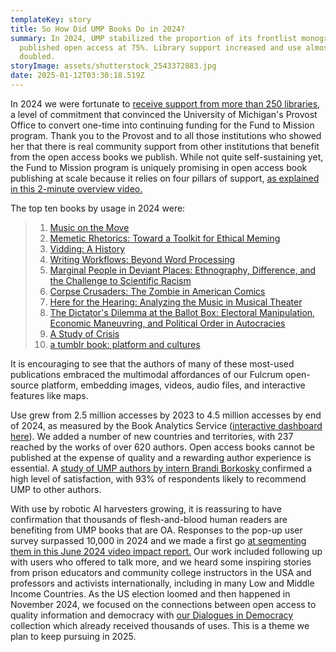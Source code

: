 ```yaml
---
templateKey: story
title: So How Did UMP Books Do in 2024?
summary: In 2024, UMP stabilized the proportion of its frontlist monographs
  published open access at 75%. Library support increased and use almost
  doubled.
storyImage: assets/shutterstock_2543372883.jpg
date: 2025-01-12T03:30:18.519Z
---
```

In 2024 we were fortunate to [receive support from more than 250 libraries](https://ebc.press.umich.edu/invest/#supporters), a level of commitment that convinced the University of Michigan's Provost Office to convert one-time into continuing funding for the Fund to Mission program. Thank you to the Provost and to all those institutions who showed her that there is real community support from other institutions that benefit from the open access books we publish. While not quite self-sustaining yet, the Fund to Mission program is uniquely promising in open access book publishing at scale because it relies on four pillars of support, [as explained in this 2-minute overview video.](https://www.mivideo.it.umich.edu/media/t/1_kd6ui3uh) 

The top ten books by usage in 2024 were:

> 1. [Music on the Move](https://www.fulcrum.org/concern/monographs/m613n040s?locale=en)
> 2. [Memetic Rhetorics: Toward a Toolkit for Ethical Meming](https://www.fulcrum.org/concern/monographs/x633f368k?locale=en)
> 3. [V](https://www.fulcrum.org/concern/monographs/hq37vq792?locale=en)[idding: A History](https://www.fulcrum.org/concern/monographs/hq37vq792?locale=en)
> 4. [Writing Workflows: Beyond Word Processing](https://www.fulcrum.org/concern/monographs/73666655r?locale=en)
> 5. [Marginal People in Deviant Places: Ethnography, Difference, and the Challenge to Scientific Racism](https://www.fulcrum.org/concern/monographs/m326m415d?locale=en)
> 6. [Corpse Crusaders: The Zombie in American Comics](https://www.fulcrum.org/concern/monographs/gx41mm584?locale=en)
> 7. [Here for the Hearing: Analyzing the Music in Musical Theater](https://www.fulcrum.org/concern/monographs/pz50gz523?locale=en)
> 8. [The Dictator's Dilemma at the Ballot Box: Electoral Manipulation, Economic Maneuvring, and Political Order in Autocracies](https://www.fulcrum.org/concern/monographs/kk91fn80x?locale=en)
> 9. [A Study of Crisis](https://www.fulcrum.org/concern/monographs/dj52w727n?locale=en)
> 10. [a tumblr book: platform and cultures](https://www.fulcrum.org/concern/monographs/x346d608w?locale=en)

It is encouraging to see that the authors of many of these most-used publications embraced the multimodal affordances of our Fulcrum open-source platform, embedding images, videos, audio files, and interactive features like maps.

Use grew from 2.5 million accesses by 2023 to 4.5 million accesses by end of 2024, as measured by the Book Analytics Service ([interactive dashboard here](https://ebc.press.umich.edu/impact)). We added a number of new countries and territories, with 237 reached by the works of over 620 authors. Open access books cannot be published at the expense of quality and a rewarding author experience is essential.  A [study of UMP authors by intern Brandi Borkosky ](https://blogs.lib.umich.edu/tiny-studies/what-do-university-press-authors-want-results-author-survey-university-michigan-press)confirmed a high level of satisfaction, with 93% of respondents likely to recommend UMP to other authors.

With use by robotic AI harvesters growing, it is reassuring to have confirmation that thousands of flesh-and-blood human readers are benefiting from UMP books that are OA. Responses to the pop-up user survey surpassed 10,000 in 2024 and we made a first go [at segmenting them in this June 2024 video impact report.](https://www.mivideo.it.umich.edu/media/t/1_t3brr2pq) Our work included following up with users who offered to talk more, and we heard some inspiring stories from prison educators and community college instructors in the USA and professors and activists internationally, including in many Low and Middle Income Countries. As the US election loomed and then happened in November 2024, we focused on the connections between open access to quality information and democracy with [our Dialogues in Democracy](https://press.umich.edu/Books/Dialogues-in-Democracy) collection which already received thousands of uses. This is a theme we plan to keep pursuing in 2025.